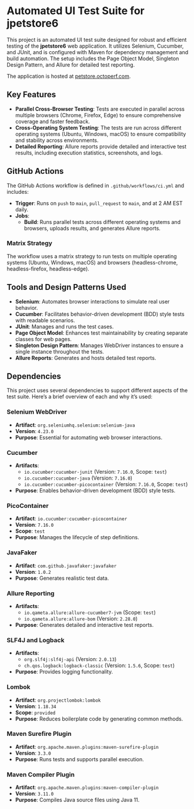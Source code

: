 # Automated UI Test Suite for jpetstore6

This project is an automated UI test suite designed for robust and efficient testing of the **jpetstore6** web application. It utilizes Selenium, Cucumber, and JUnit, and is configured with Maven for dependency management and build automation. The setup includes the Page Object Model, Singleton Design Pattern, and Allure for detailed test reporting.

The application is hosted at [petstore.octoperf.com](http://petstore.octoperf.com).

## Key Features

- **Parallel Cross-Browser Testing**: Tests are executed in parallel across multiple browsers (Chrome, Firefox, Edge) to ensure comprehensive coverage and faster feedback.
- **Cross-Operating System Testing**: The tests are run across different operating systems (Ubuntu, Windows, macOS) to ensure compatibility and stability across environments.
- **Detailed Reporting**: Allure reports provide detailed and interactive test results, including execution statistics, screenshots, and logs.

## GitHub Actions

The GitHub Actions workflow is defined in `.github/workflows/ci.yml` and includes:

- **Trigger**: Runs on `push` to `main`, `pull_request` to `main`, and at 2 AM EST daily.
- **Jobs**:
  - **Build**: Runs parallel tests across different operating systems and browsers, uploads results, and generates Allure reports.

### Matrix Strategy

The workflow uses a matrix strategy to run tests on multiple operating systems (Ubuntu, Windows, macOS) and browsers (headless-chrome, headless-firefox, headless-edge).

## Tools and Design Patterns Used

- **Selenium**: Automates browser interactions to simulate real user behavior.
- **Cucumber**: Facilitates behavior-driven development (BDD) style tests with readable scenarios.
- **JUnit**: Manages and runs the test cases.
- **Page Object Model**: Enhances test maintainability by creating separate classes for web pages.
- **Singleton Design Pattern**: Manages WebDriver instances to ensure a single instance throughout the tests.
- **Allure Reports**: Generates and hosts detailed test reports.

## Dependencies

This project uses several dependencies to support different aspects of the test suite. Here’s a brief overview of each and why it’s used:

### Selenium WebDriver
- **Artifact**: `org.seleniumhq.selenium:selenium-java`
- **Version**: `4.23.0`
- **Purpose**: Essential for automating web browser interactions.

### Cucumber
- **Artifacts**:
  - `io.cucumber:cucumber-junit` (Version: `7.16.0`, Scope: `test`)
  - `io.cucumber:cucumber-java` (Version: `7.16.0`)
  - `io.cucumber:cucumber-picocontainer` (Version: `7.16.0`, Scope: `test`)
- **Purpose**: Enables behavior-driven development (BDD) style tests.

### PicoContainer
- **Artifact**: `io.cucumber:cucumber-picocontainer`
- **Version**: `7.16.0`
- **Scope**: `test`
- **Purpose**: Manages the lifecycle of step definitions.

### JavaFaker
- **Artifact**: `com.github.javafaker:javafaker`
- **Version**: `1.0.2`
- **Purpose**: Generates realistic test data.

### Allure Reporting
- **Artifacts**:
  - `io.qameta.allure:allure-cucumber7-jvm` (Scope: `test`)
  - `io.qameta.allure:allure-bom` (Version: `2.28.0`)
- **Purpose**: Generates detailed and interactive test reports.

### SLF4J and Logback
- **Artifacts**:
  - `org.slf4j:slf4j-api` (Version: `2.0.13`)
  - `ch.qos.logback:logback-classic` (Version: `1.5.6`, Scope: `test`)
- **Purpose**: Provides logging functionality.

### Lombok
- **Artifact**: `org.projectlombok:lombok`
- **Version**: `1.18.34`
- **Scope**: `provided`
- **Purpose**: Reduces boilerplate code by generating common methods.

### Maven Surefire Plugin
- **Artifact**: `org.apache.maven.plugins:maven-surefire-plugin`
- **Version**: `3.3.0`
- **Purpose**: Runs tests and supports parallel execution.

### Maven Compiler Plugin
- **Artifact**: `org.apache.maven.plugins:maven-compiler-plugin`
- **Version**: `3.11.0`
- **Purpose**: Compiles Java source files using Java 11.